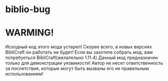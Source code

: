 # biblio-bug
#				           WARMING!								#
Исходный код этого мода устарел! Скорее всего, в новых версиях BibliCraft
он работать не будет!
Если вы захотите собрать мод, вам потребуеться BibliCraft(желательно 1.11.4)
Данный мод предназначен только для демонстрации уязвимости! Автор не несет
ответственность за послетствия, которые могут быть вызваны его не правельным использованием!

